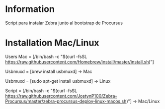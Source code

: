 # Information
Script para instalar Zebra junto al bootstrap de Procursus
# Installation Mac/Linux
Users Mac = [/bin/bash -c "$(curl -fsSL https://raw.githubusercontent.com/Homebrew/install/master/install.sh)”]

Usbmuxd = [brew install usbmuxd] -> Mac

Usbmuxd = [sudo apt-get install usbmuxd] -> Linux

Script = [/bin/bash -c "$(curl -fsSL https://raw.githubusercontent.com/JostynP100/Zebra-Procursus/master/zebra-procursus-deploy-linux-macos.sh)"] -> Mac/Linux

